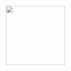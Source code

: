 




<p align="center">
 <img height="160px" src="https://github-readme-stats-git-masterrstaa-rickstaa.vercel.app/api?username=MuShan-bit&count_private=true&show_icons=true&theme=nord&hide_border=false&bg_color=1e1e2e&text_color=cdd6f4&icon_color=cba6f7&title_color=94e2d5" style="color:gray;cursor:pointer;pointer-events:none;"> 
</p>
